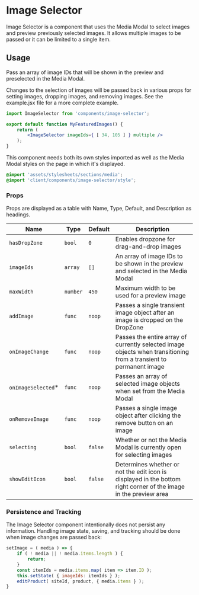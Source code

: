Image Selector
===

Image Selector is a component that uses the Media Modal to select images and preview previously selected images.  It allows multiple images to be passed or it can be limited to a single item. 

## Usage

Pass an array of image IDs that will be shown in the preview and preselected in the Media Modal.

Changes to the selection of images will be passed back in various props for setting images, dropping images, and removing images.  See the example.jsx file for a more complete example.

```jsx
import ImageSelector from 'components/image-selector';

export default function MyFeaturedImages() {
	return (
		<ImageSelector imageIds={ [ 34, 105 ] } multiple />
	);
}
```

This component needs both its own styles imported as well as the Media Modal styles on the page in which it's displayed.

```scss
@import 'assets/stylesheets/sections/media';
@import 'client/components/image-selector/style';
```

### Props

Props are displayed as a table with Name, Type, Default, and Description as headings.

Name | Type | Default | Description
--- | --- | --- | ---
`hasDropZone` | `bool` | `0` | Enables dropzone for drag-and-drop images
`imageIds` | `array` | `[]` | An array of image IDs to be shown in the preview and selected in the Media Modal
`maxWidth` | `number` | `450` | Maximum width to be used for a preview image
`addImage` | `func` | `noop` | Passes a single transient image object after an image is dropped on the DropZone
`onImageChange` | `func` | `noop` | Passes the entire array of currently selected image objects when transitioning from a transient to permanent image
`onImageSelected`* | `func` | `noop` | Passes an array of selected image objects when set from the Media Modal
`onRemoveImage` | `func` | `noop` | Passes a single image object after clicking the remove button on an image
`selecting` | `bool` | `false` | Whether or not the Media Modal is currently open for selecting images
`showEditIcon` | `bool` | `false` | Determines whether or not the edit icon is displayed in the bottom right corner of the image in the preview area

### Persistence and Tracking

The Image Selector component intentionally does not persist any information.  Handling image state, saving, and tracking should be done when image changes are passed back:

```jsx
setImage = ( media ) => {
	if ( ! media || ! media.items.length ) {
		return;
	}
	const itemIds = media.items.map( item => item.ID );
	this.setState( { imageIds: itemIds } );
	editProduct( siteId, product, { media.items } );
}
```
